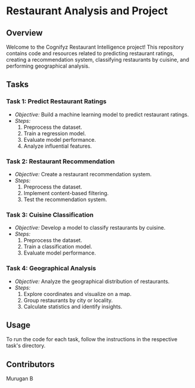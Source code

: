 #  Restaurant Analysis and Project

## Overview

Welcome to the Cognifyz Restaurant Intelligence project! This repository contains code and resources related to predicting restaurant ratings, creating a recommendation system, classifying restaurants by cuisine, and performing geographical analysis.

## Tasks

### Task 1: Predict Restaurant Ratings

- *Objective:* Build a machine learning model to predict restaurant ratings.
- *Steps:*
  1. Preprocess the dataset.
  2. Train a regression model.
  3. Evaluate model performance.
  4. Analyze influential features.

### Task 2: Restaurant Recommendation

- *Objective:* Create a restaurant recommendation system.
- *Steps:*
  1. Preprocess the dataset.
  2. Implement content-based filtering.
  3. Test the recommendation system.

### Task 3: Cuisine Classification

- *Objective:* Develop a model to classify restaurants by cuisine.
- *Steps:*
  1. Preprocess the dataset.
  2. Train a classification model.
  3. Evaluate model performance.

### Task 4: Geographical Analysis

- *Objective:* Analyze the geographical distribution of restaurants.
- *Steps:*
  1. Explore coordinates and visualize on a map.
  2. Group restaurants by city or locality.
  3. Calculate statistics and identify insights.

## Usage

To run the code for each task, follow the instructions in the respective task's directory.

## Contributors

Murugan B
